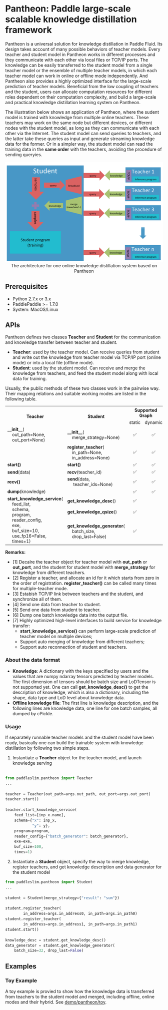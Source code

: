 # Pantheon: Paddle large-scale scalable knowledge distillation framework

Pantheon is a universal solution for knowledge distillation in Paddle Fluid. Its design takes account of many possible behaviors of teacher models. Every teacher and student model in Pantheon works in different processes and they communicate with each other via local files or TCP/IP ports. The knowledge can be easily transferred to the student model from a single teacher model or the ensemble of multiple teacher models, in which each teacher model can work in online or offline mode independently. And Pantheon also provides a highly optimized interface for the large-scale prediction of teacher models. Beneficial from the low coupling of teachers and the student, users can allocate computation resources for different roles dependent on their computation complexity, and build a large-scale and practical knowledge distillation learning system on Pantheon.  

The illustration below shows an application of Pantheon, where the sudent model is trained with knowledge from multiple online teachers. These teachers may work on the same node but different devices, or different nodes with the student model, as long as they can communicate with each other via the Internet. The student model can send queries to teachers, and the latter take these queries as input and generate streaming knowledge data for the former. Or in a simpler way, the student model can read the training data in the **same order** with the teachers, avoiding the procedure of sending queryies.  


<div align="center">
  <img src="images/pantheon_arch.png" width=600 /> <br>
  The architecture for one online knowledge distillation system based on Pantheon
</div>

## Prerequisites

- Python 2.7.x or 3.x
- PaddlePaddle >= 1.7.0
- System: MacOS/Linux

## APIs

Pantheon defines two classes **Teacher** and **Student** for the communication and knowledge transfer between teacher and student.

- **Teacher**: used by the teacher model. Can receive queries from student and write out the knowledge from teacher model via TCP/IP port (online mode) or into a local file (offline mode).
- **Student**: used by the student model. Can receive and merge the knowledge from teachers, and feed the student model along with local data for training.

Usually, the public methods of these two classes work in the pairwise way. Their mapping relations and suitable working modes are listed in the following table.

<table>
  <tr>
    <th rowspan="2">Teacher</th>
    <th rowspan="2">Student</th>
    <th colspan="2">Supported Graph</th>
    <th colspan="2">Mode</th>
    <th rowspan="2">remarks</th>
  </tr>
  <tr>
   <td>static</td>
   <td>dynamic</td>
   <td>online</td>
   <td>offline</td>
  </tr>
    <tr>
    <td><strong>__init__</strong>(<br>&nbsp;&nbsp;&nbsp;&nbsp;out_path=None,          <br>&nbsp;&nbsp;&nbsp;&nbsp;out_port=None)</td>
    <td><strong>__init__</strong>(<br>&nbsp;&nbsp;&nbsp;&nbsp;merge_strategy=None)</td>
    <td><center>✅</center></td>
    <td><center>✅</center></td>
    <td><center>✅</center></td>
    <td><center>✅</center></td>
    <td>[1]</td>
  </tr>
  <tr>
    <td></td>
    <td><strong>register_teacher</strong>(
            <br>&nbsp;&nbsp;&nbsp;&nbsp;in_path=None,
            <br>&nbsp;&nbsp;&nbsp;&nbsp;in_address=None)
    </td>
    <td><center>✅</center></td>
    <td><center>✅</center></td>
    <td><center>✅</center></td>
    <td><center>✅</center></td>
    <td>[2]</td>
  </tr>
  <tr>
    <td><strong>start()</strong></td>
    <td><strong>start()</strong></td>
    <td><center>✅</center></td>
    <td><center>✅</center></td>
    <td><center>✅</center></td>
    <td><center>✅</center></td>
    <td>[3]</td>
  </tr>
  <tr>
    <td><strong>send</strong>(data)</td>
    <td><strong>recv</strong>(teacher_id)</td>
    <td><center>✅</center></td>
    <td><center>✅</center></td>
    <td><center>✅</center></td>
    <td><center></center></td>
    <td>[4]</td>
  </tr>
   <tr>
    <td><strong>recv()</strong></td>
    <td><strong>send</strong>(data, <br>&nbsp;&nbsp;&nbsp;
        &nbsp;teacher_ids=None)
    </td>
    <td><center>✅</center></td>
    <td><center>✅</center></td>
    <td><center>✅</center></td>
    <td><center></center></td>
    <td>[5]</td>
  </tr>
   <tr>
    <td><strong>dump</strong>(knowledge)</td>
    <td></td>
    <td><center>✅</center></td>
    <td><center>✅</center></td>
    <td><center></center></td>
    <td><center>✅</center></td>
    <td>[6]</td>
  </tr>
  <tr>
    <td rowspan="3"><strong>start_knowledge_service</strong>(
    <br>&nbsp;&nbsp;&nbsp;&nbsp;feed_list,
    <br>&nbsp;&nbsp;&nbsp;&nbsp;schema,
    <br>&nbsp;&nbsp;&nbsp;&nbsp;program,
    <br>&nbsp;&nbsp;&nbsp;&nbsp;reader_config,
    <br>&nbsp;&nbsp;&nbsp;&nbsp;exe,
    <br>&nbsp;&nbsp;&nbsp;&nbsp;buf_size=10,
    <br>&nbsp;&nbsp;&nbsp;&nbsp;use_fp16=False,
    <br>&nbsp;&nbsp;&nbsp;&nbsp;times=1)</td>
    <td><strong>get_knowledge_desc</strong>()</td>
    <td><center>✅</center></td>
    <td><center></center></td>
    <td><center>✅</center></td>
    <td><center>✅</center></td>
    <td rowspan="3">[7]</td>
  </tr>
  <tr>
    <td><strong>get_knowledge_qsize</strong>()</td>
    <td><center>✅</center></td>
    <td><center></center></td>
    <td><center>✅</center></td>
    <td><center>✅</center></td>
  </tr>
   <tr>
    <td><strong>get_knowledge_generator</strong>(<br>&nbsp;&nbsp;&nbsp;&nbsp;batch_size,
        <br>&nbsp;&nbsp;&nbsp;&nbsp;drop_last=False)</td>
    <td><center>✅</center></td>
    <td><center></center></td>
    <td><center>✅</center></td>
    <td><center>✅</center></td>
  </tr>
</table>

**Remarks:**

  - [1] Decalre the teacher object for teacher model with **out\_path** or **out\_port**, and the student for student model with **merge\_strategy** for knowledge from different teachers.
  - [2] Register a teacher, and allocate an id for it which starts from zero in the order of registration. **register\_teacher()** can be called many times for multiple-teacher mode.
  - [3] Estabish TCP/IP link between teachers and the student, and synchronize all of them.
  - [4] Send one data from teacher to student.
  - [5] Send one data from student to teacher.
  - [6] Dump one batch knowledge data into the output file.
  - [7] Highly optimized high-level interfaces to build service for knowledge transfer:
     -  **start\_knowledge\_service()** can perform large-scale prediction of teacher model on multiple devices;
     - Support auto merging of knowledge from different teachers;
     - Support auto reconnection of student and teachers.

### About the data format

- **Knowledge**: A dictionary with the keys specified by users and the values that are numpy ndarray tensors predicted by teacher models. The first dimension of tensors should be batch size and LoDTensor is not supported yet. One can call **get\_knowledge\_desc()** to get the description of knowledge, which is also a dictionary, including the shape, data type and LoD level about knowledge data.
- **Offline knowledge file**: The first line is knowledge description, and the following lines are knowledge data, one line for one batch samples, all dumped by cPickle.



### Usage

If separately runnable teacher models and the student model
have been ready, basically one can build the trainable system with knowledge
distillation by following two simple steps.

1) Instantiate a **Teacher** object for the teacher model, and launch knowledge serving

```python

from paddleslim.pantheon import Teacher
...

teacher = Teacher(out_path=args.out_path, out_port=args.out_port)
teacher.start()

teacher.start_knowledge_service(
    feed_list=[inp_x.name],
    schema={"x": inp_x,
            "y": y},
    program=program,
    reader_config={"batch_generator": batch_generator},
    exe=exe,
    buf_size=100,
    times=1)
```

2) Instantiate a **Student** object, specify the way to merge knowledge, register teachers,
   and get knowledge description and data generator for the student model

```python
from paddleslim.pantheon import Student
...

student = Student(merge_strategy={"result": "sum"})

student.register_teacher(
        in_address=args.in_address0, in_path=args.in_path0)
student.register_teacher(
        in_address=args.in_address1, in_path=args.in_path1)
student.start()

knowledge_desc = student.get_knowledge_desc()
data_generator = student.get_knowledge_generator(
    batch_size=32, drop_last=False)
```

## Examples

### Toy Example

A toy example is provied to show how the knowledge data is transferred from teachers to the student model and merged, including offline, online modes and their hybrid. See [demo/pantheon/toy](../../demo/pantheon/toy).
